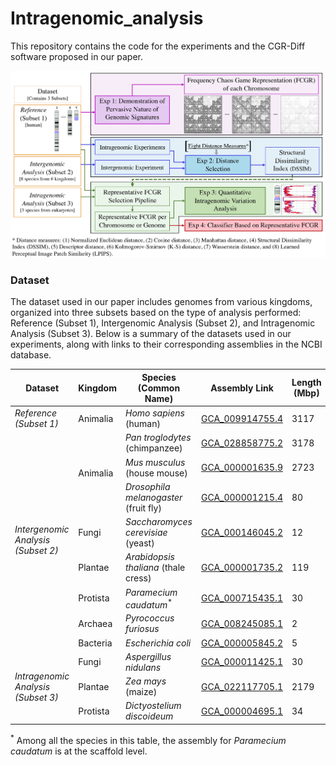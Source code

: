 # Intragenomic_analysis

This repository contains the code for the experiments and the CGR-Diff software proposed in our paper.

![Experiments](Figures/Experiments.jpg)

### Dataset

The dataset used in our paper includes genomes from various kingdoms, organized into three subsets based on the type of analysis performed: Reference (Subset 1), Intergenomic Analysis (Subset 2), and Intragenomic Analysis (Subset 3). Below is a summary of the datasets used in our experiments, along with links to their corresponding assemblies in the NCBI database.

<table>
  <thead>
    <tr>
      <th>Dataset</th>
      <th>Kingdom</th>
      <th>Species (Common Name)</th>
      <th>Assembly Link</th>
      <th>Length (Mbp)</th>
      <th>% N</th>
    </tr>
  </thead>
  <tbody>
    <tr>
      <td rowspan="1"><em>Reference (Subset 1)</em></td>
      <td rowspan="1">Animalia</td>
      <td><em>Homo sapiens</em> (human)</td>
      <td><a href="https://www.ncbi.nlm.nih.gov/datasets/genome/GCA_009914755.4/">GCA_009914755.4</a></td>
      <td>3117</td>
      <td>0</td>
    </tr>
    <tr>
      <td rowspan="8"><em>Intergenomic Analysis (Subset 2)</em></td>
      <td rowspan="3">Animalia</td>
      <td><em>Pan troglodytes</em> (chimpanzee)</td>
      <td><a href="https://www.ncbi.nlm.nih.gov/datasets/genome/GCA_028858775.2/">GCA_028858775.2</a></td>
      <td>3178</td>
      <td>0.16</td>
    </tr>
    <tr>
      <td><em>Mus musculus</em> (house mouse)</td>
      <td><a href="https://www.ncbi.nlm.nih.gov/datasets/genome/GCA_000001635.9/">GCA_000001635.9</a></td>
      <td>2723</td>
      <td>2.7</td>
    </tr>
    <tr>
      <td><em>Drosophila melanogaster</em> (fruit fly)</td>
      <td><a href="https://www.ncbi.nlm.nih.gov/datasets/genome/GCA_000001215.4/">GCA_000001215.4</a></td>
      <td>80</td>
      <td>0.57</td>
    </tr>
    <tr>
      <td rowspan="1">Fungi</td>
      <td><em>Saccharomyces cerevisiae</em> (yeast)</td>
      <td><a href="https://www.ncbi.nlm.nih.gov/datasets/genome/GCA_000146045.2/">GCA_000146045.2</a></td>
      <td>12</td>
      <td>0</td>
    </tr>
    <tr>
      <td rowspan="1">Plantae</td>
      <td><em>Arabidopsis thaliana</em> (thale cress)</td>
      <td><a href="https://www.ncbi.nlm.nih.gov/datasets/genome/GCA_000001735.2/">GCA_000001735.2</a></td>
      <td>119</td>
      <td>0.16</td>
    </tr>
    <tr>
      <td rowspan="1">Protista</td>
      <td><em>Paramecium caudatum</em><sup>*</sup></td>
      <td><a href="https://www.ncbi.nlm.nih.gov/datasets/genome/GCA_000715435.1/">GCA_000715435.1</a></td>
      <td>30</td>
      <td>2.16</td>
    </tr>
    <tr>
      <td rowspan="1">Archaea</td>
      <td><em>Pyrococcus furiosus</em></td>
      <td><a href="https://www.ncbi.nlm.nih.gov/datasets/genome/GCA_008245085.1/">GCA_008245085.1</a></td>
      <td>2</td>
      <td>0</td>
    </tr>
    <tr>
      <td rowspan="1">Bacteria</td>
      <td><em>Escherichia coli</em></td>
      <td><a href="https://www.ncbi.nlm.nih.gov/datasets/genome/GCA_000005845.2/">GCA_000005845.2</a></td>
      <td>5</td>
      <td>0</td>
    </tr>
    <tr>
      <td rowspan="3"><em>Intragenomic Analysis (Subset 3)</em></td>
      <td rowspan="1">Fungi</td>
      <td><em>Aspergillus nidulans</em></td>
      <td><a href="https://www.ncbi.nlm.nih.gov/datasets/genome/GCA_000011425.1/">GCA_000011425.1</a></td>
      <td>30</td>
      <td>0.04</td>
    </tr>
    <tr>
      <td rowspan="1">Plantae</td>
      <td><em>Zea mays</em> (maize)</td>
      <td><a href="https://www.ncbi.nlm.nih.gov/datasets/genome/GCA_022117705.1/">GCA_022117705.1</a></td>
      <td>2179</td>
      <td>0</td>
    </tr>
    <tr>
      <td rowspan="1">Protista</td>
      <td><em>Dictyostelium discoideum</em></td>
      <td><a href="https://www.ncbi.nlm.nih.gov/datasets/genome/GCA_000004695.1/">GCA_000004695.1</a></td>
      <td>34</td>
      <td>0.07</td>
    </tr>
  </tbody>
</table>

<p><sup>*</sup> Among all the species in this table, the assembly for <em>Paramecium caudatum</em> is at the scaffold level.</p>


